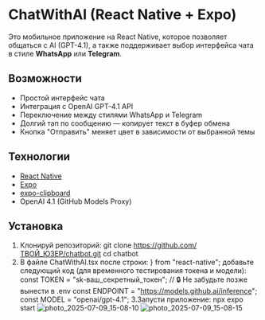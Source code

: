 # ChatWithAI (React Native + Expo)

Это мобильное приложение на React Native, которое позволяет общаться с AI (GPT-4.1), а также поддерживает выбор интерфейса чата в стиле **WhatsApp** или **Telegram**.

##  Возможности

-  Простой интерфейс чата
-  Интеграция с OpenAI GPT-4.1 API
-  Переключение между стилями WhatsApp и Telegram
-  Долгий тап по сообщению — копирует текст в буфер обмена
-  Кнопка "Отправить" меняет цвет в зависимости от выбранной темы

##  Технологии

- [React Native](https://reactnative.dev/)
- [Expo](https://expo.dev/)
- [expo-clipboard](https://docs.expo.dev/versions/latest/sdk/clipboard/)
- OpenAI 4.1 (GitHub Models Proxy)

##  Установка
1. Клонируй репозиторий:
git clone https://github.com/ТВОЙ_ЮЗЕР/chatbot.git
cd chatbot
2. В файле ChatWithAI.tsx после строки:
} from "react-native";
добавьте следующий код (для временного тестирования токена и модели):
const TOKEN = "sk-ваш_секретный_токен"; // 🔒 Не забудьте позже вынести в .env
const ENDPOINT = "https://models.github.ai/inference";
const MODEL = "openai/gpt-4.1";
3.Запусти приложение:
npx expo start
![photo_2025-07-09_15-08-10](https://github.com/user-attachments/assets/2012ec68-2995-4e07-8440-f04a52da98f5)
![photo_2025-07-09_15-08-15](https://github.com/user-attachments/assets/500c77e0-0208-4b8f-91dd-56642da5a614)
